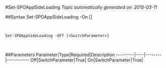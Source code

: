 #Set-SPOAppSideLoading
*Topic automatically generated on: 2015-03-11*


##Syntax
    Set-SPOAppSideLoading -On [<SwitchParameter>]

&nbsp;

    Set-SPOAppSideLoading -Off [<SwitchParameter>]

&nbsp;

##Parameters
Parameter|Type|Required|Description
---------|----|--------|-----------
Off|SwitchParameter|True|
On|SwitchParameter|True|

